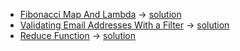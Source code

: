 - [Fibonacci Map And Lambda](https://www.hackerrank.com/challenges/map-and-lambda-expression) -> [solution](https://github.com/yourhostel/hw_devops/blob/main/python/hackerrank/%20fibonacci_map_and_lambda.py)
 - [Validating Email Addresses With a Filter](https://www.hackerrank.com/challenges/validate-list-of-email-address-with-filter) -> [solution](https://github.com/yourhostel/hw_devops/blob/main/python/hackerrank/email_validation.py)
 - [Reduce Function](https://www.hackerrank.com/challenges/reduce-function) -> [solution](https://github.com/yourhostel/hw_devops/blob/main/python/hackerrank/reduce_function.py)